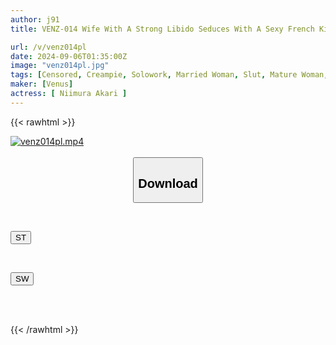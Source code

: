 ```yaml
---
author: j91
title: VENZ-014 Wife With A Strong Libido Seduces With A Sexy French Kiss. A Deep Blowjob With A Drooling Body Leads To A Huge Cock Explosion And A Huge Ejaculation. A Vibrator Masturbation Showcasing Her Open Pussy. She Is Taken To A House Where Her Husband Is Not Around And Has Creampie Sex. Akari Niimura

url: /v/venz014pl
date: 2024-09-06T01:35:00Z
image: "venz014pl.jpg"
tags: [Censored, Creampie, Solowork, Married Woman, Slut, Mature Woman, Kiss	]
maker: [Venus]
actress: [ Niimura Akari ]
---
```



{{< rawhtml >}}

<div class="video" data-videoid="KzXwoGARvpCgkY">
    <a href="javascript:;">
        <img src="/v/venz014pl/venz014pl.jpg" width="WIDTH" height="HEIGHT" alt="venz014pl.mp4" loading="lazy">
    </a>
</div>

<script type="text/javascript" src="https://j91.asia/asset/on-demand-st.js"></script>

<br>
  <link rel="stylesheet" href="https://j91.asia/asset/bs5.css">
  
  <center>
  <button class="btn btn-primary" type="button" data-bs-toggle="collapse" data-bs-target=".multi-collapse" aria-expanded="false" aria-controls="multiCollapseExample1 multiCollapseExample2"><h2>Download</h2></button></center>
</p>
<div class="row">
  <div class="col">
    <div class="collapse multi-collapse" id="multiCollapseExample1">
      <div class="card card-body">
	      	      <br>
<div class="buttons">  
<p><a href="/v/venz014pl/st.html" target="_blank"><button class="btn-hover color-3"><i class="fa fa-download"></i> ST</button></a></p></div>
    </div>
  </div>
</div>
  <div class="col">
    <div class="collapse multi-collapse" id="multiCollapseExample2">
      <div class="card card-body">
	      <br>
<div class="buttons">
<p><a href="/v/venz014pl/sw.html" target="_blank"><button class="btn-hover color-2"><i class="fa fa-download"></i> SW</button></a></p></div>
<br><br>
      </div>
    </div>
  </div>
</div>

{{< /rawhtml >}}